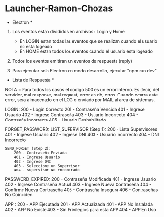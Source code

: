 # Launcher-Ramon-Chozas

* Electron *

1. Los eventos estan divididos en archivos : Login y Home
    - En LOGIN estan todas las eventos que se realizan cuando el usuario no esta logeado
    - En HOME estan todos los eventos cuando el usuario esta logeado

2. Todos los eventos emitiran un eventos de respuesta (reply)

3. Para ejecutar solo Electron en modo desarrollo, ejecutar "npm run dev".

* Lista de Respuesta * 

NOTA = Para todos los casos el codigo 500 es un error interno. Es decir, del servidor, mal response, mal request, error en db, otros.
        Cuando ocurra este error, sera almacenado en el LOG o enviado por MAIL al area de sistemas.

LOGIN:
    200 - Login Correcto
    201 - Contraseña Vencida
    401 - Ingrese Usuario
    402 - Ingrese Contraseña
    403 - Usuario Incorrecto
    404 - Contrseña Incorrecta
    405 - Usuario Deshabilitado

FORGET_PASSWORD:
    LIST_SUPERVISOR (Step 1):
        200 - Lista Supervisores
        401 - Ingrese Usuario
        402 - Ingrese DNI
        403 - Usuario Incorrecto
        404 - DNI Incorrecto

    SEND_FORGET (Step 2):
        200 - Contraseña Enviada
        401 - Ingrese Usuario
        402 - Ingrese DNI
        403 - Seleccione un Supervisor
        404 - Supervisor No Encontrado

PASSWORD_EXPIRED:
    200 - Contraseña Modificada
    401 - Ingrese Usuario
    402 - Ingrese Contraseña Actual
    403 - Ingrese Nueva Contraseña
    404 - Confirme Nueva Contraseña
    405 - Contraseña Insegura
    406 - Contraseñas No Coinciden

APP : 
    200 - APP Ejecutada
    201 - APP Actualizada
    401 - APP No Instalada
    402 - APP No Existe
    403 - Sin Privilegios para esta APP
    404 - APP En Uso